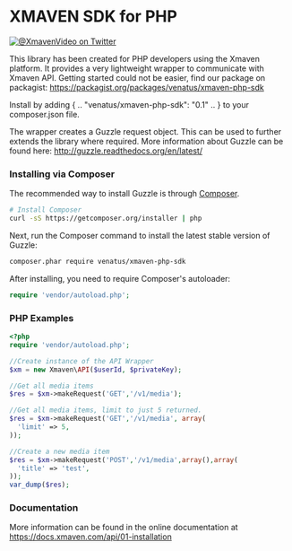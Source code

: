 # XMAVEN SDK for PHP

[![@XmavenVideo on Twitter](http://img.shields.io/badge/twitter-%40xmavenvideo-blue.svg?style=flat)](https://twitter.com/xmavenvideo)

This library has been created for PHP developers using the Xmaven platform. It provides a very lightweight wrapper to communicate with Xmaven API. Getting started could not be easier, find our package on packagist: https://packagist.org/packages/venatus/xmaven-php-sdk

Install by adding { .. "venatus/xmaven-php-sdk": "0.1" .. } to your composer.json file.

The wrapper creates a Guzzle request object. This can be used to further extends the library where required. More information about Guzzle can be found here: http://guzzle.readthedocs.org/en/latest/

### Installing via Composer

The recommended way to install Guzzle is through
[Composer](http://getcomposer.org).

```bash
# Install Composer
curl -sS https://getcomposer.org/installer | php
```

Next, run the Composer command to install the latest stable version of Guzzle:

```bash
composer.phar require venatus/xmaven-php-sdk
```

After installing, you need to require Composer's autoloader:

```php
require 'vendor/autoload.php';
```

### PHP Examples

```php
<?php
require 'vendor/autoload.php';

//Create instance of the API Wrapper
$xm = new Xmaven\API($userId, $privateKey);

//Get all media items
$res = $xm->makeRequest('GET','/v1/media');

//Get all media items, limit to just 5 returned.
$res = $xm->makeRequest('GET','/v1/media', array(
  'limit' => 5,
));

//Create a new media item
$res = $xm->makeRequest('POST','/v1/media',array(),array(
  'title' => 'test',
));
var_dump($res);
```

### Documentation

More information can be found in the online documentation at
https://docs.xmaven.com/api/01-installation